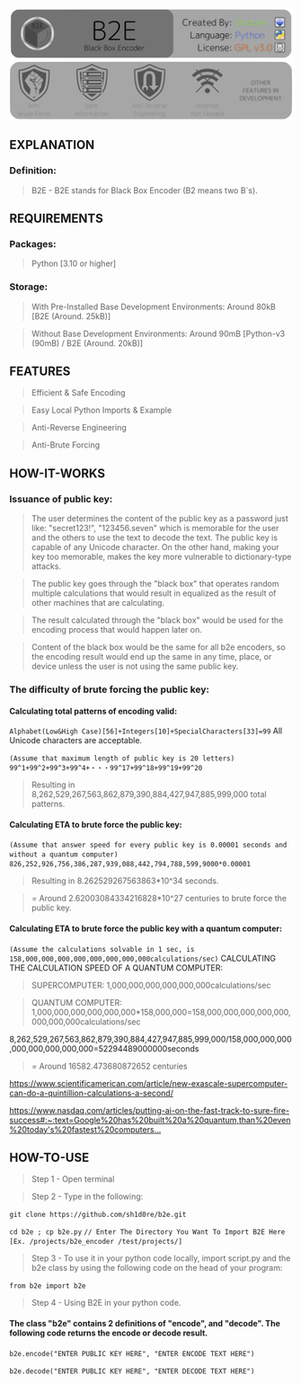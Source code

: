 <img src="/files/readme_images/banner1.png"></img>
<img src="/files/readme_images/banner2.png"></img>

## EXPLANATION
### Definition:
> B2E    - B2E stands for Black Box Encoder (B2 means two B`s).

## REQUIREMENTS
### Packages:
> Python [3.10 or higher]

### Storage:
> With Pre-Installed Base Development Environments: Around 80kB [B2E (Around. 25kB)]

> Without Base Development Environments:            Around 90mB [Python-v3 (90mB) / B2E (Around. 20kB)]

## FEATURES
> Efficient & Safe Encoding

> Easy Local Python Imports & Example

> Anti-Reverse Engineering

> Anti-Brute Forcing

## HOW-IT-WORKS
### Issuance of public key:
> The user determines the content of the public key as a password just like: "secret123!", "123456.seven" which is memorable for the user and the others to use the text to decode the text. The public key is capable of any Unicode character. On the other hand, making your key too memorable, makes the key more vulnerable to dictionary-type attacks.

> The public key goes through the "black box" that operates random multiple calculations that would result in equalized as the result of other machines that are calculating.

> The result calculated through the "black box" would be used for the encoding process that would happen later on.

> Content of the black box would be the same for all b2e encoders, so the encoding result would end up the same in any time, place, or device unless the user is not using the same public key.

### The difficulty of brute forcing the public key:
#### Calculating total patterns of encoding valid:

```Alphabet(Low&High Case)[56]+Integers[10]+SpecialCharacters[33]=99``` All Unicode characters are acceptable.

```(Assume that maximum length of public key is 20 letters) 99^1+99^2+99^3+99^4+・・・99^17+99^18+99^19+99^20```
> Resulting in 8,262,529,267,563,862,879,390,884,427,947,885,999,000 total patterns.

#### Calculating ETA to brute force the public key:
```(Assume that answer speed for every public key is 0.00001 seconds and without a quantum computer) 826,252,926,756,386,287,939,088,442,794,788,599,9000*0.00001```

> Resulting in 8.262529267563863*10^34 seconds.

> = Around 2.62003084334216828*10^27 centuries to brute force the public key.

#### Calculating ETA to brute force the public key with a quantum computer:
```(Assume the calculations solvable in 1 sec, is 158,000,000,000,000,000,000,000,000calculations/sec)```
CALCULATING THE CALCULATION SPEED OF A QUANTUM COMPUTER:
>    SUPERCOMPUTER: 1,000,000,000,000,000,000calculations/sec

> QUANTUM COMPUTER: 1,000,000,000,000,000,000*158,000,000=158,000,000,000,000,000,000,000,000calculations/sec

8,262,529,267,563,862,879,390,884,427,947,885,999,000/158,000,000,000,000,000,000,000,000=52294489000000seconds

> = Around 16582.473680872652 centuries

https://www.scientificamerican.com/article/new-exascale-supercomputer-can-do-a-quintillion-calculations-a-second/

https://www.nasdaq.com/articles/putting-ai-on-the-fast-track-to-sure-fire-success#:~:text=Google%20has%20built%20a%20quantum,than%20even%20today's%20fastest%20computers…
## HOW-TO-USE
> Step 1 - Open terminal

> Step 2 - Type in the following:

```git clone https://github.com/sh1d0re/b2e.git```

```cd b2e ; cp b2e.py``` ```// Enter The Directory You Want To Import B2E Here [Ex. /projects/b2e_encoder /test/projects/]```

> Step 3 - To use it in your python code locally, import script.py and the b2e class by using the following code on the head of your program:

```from b2e import b2e```

> Step 4 - Using B2E in your python code.
#### The class "b2e" contains 2 definitions of "encode", and "decode". The following code returns the encode or decode result.
```b2e.encode("ENTER PUBLIC KEY HERE", "ENTER ENCODE TEXT HERE")```

```b2e.decode("ENTER PUBLIC KEY HERE", "ENTER DECODE TEXT HERE")```
